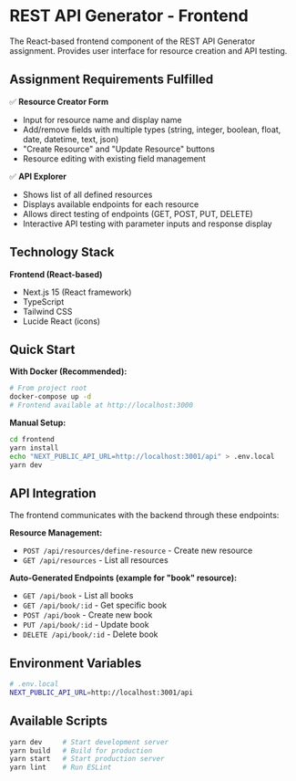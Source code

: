 # REST API Generator - Frontend

The React-based frontend component of the REST API Generator assignment. Provides user interface for resource creation and API testing.

## Assignment Requirements Fulfilled

✅ **Resource Creator Form**

- Input for resource name and display name
- Add/remove fields with multiple types (string, integer, boolean, float, date, datetime, text, json)
- "Create Resource" and "Update Resource" buttons
- Resource editing with existing field management

✅ **API Explorer**

- Shows list of all defined resources
- Displays available endpoints for each resource
- Allows direct testing of endpoints (GET, POST, PUT, DELETE)
- Interactive API testing with parameter inputs and response display

## Technology Stack

**Frontend (React-based)**

- Next.js 15 (React framework)
- TypeScript
- Tailwind CSS
- Lucide React (icons)

## Quick Start

**With Docker (Recommended):**

```bash
# From project root
docker-compose up -d
# Frontend available at http://localhost:3000
```

**Manual Setup:**

```bash
cd frontend
yarn install
echo "NEXT_PUBLIC_API_URL=http://localhost:3001/api" > .env.local
yarn dev
```

## API Integration

The frontend communicates with the backend through these endpoints:

**Resource Management:**

- `POST /api/resources/define-resource` - Create new resource
- `GET /api/resources` - List all resources

**Auto-Generated Endpoints (example for "book" resource):**

- `GET /api/book` - List all books
- `GET /api/book/:id` - Get specific book
- `POST /api/book` - Create new book
- `PUT /api/book/:id` - Update book
- `DELETE /api/book/:id` - Delete book

## Environment Variables

```bash
# .env.local
NEXT_PUBLIC_API_URL=http://localhost:3001/api
```

## Available Scripts

```bash
yarn dev     # Start development server
yarn build   # Build for production
yarn start   # Start production server
yarn lint    # Run ESLint
```
